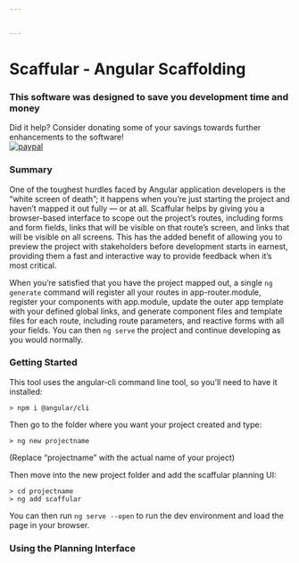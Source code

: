 ```yaml
---


---
```


<h1 id="scaffular---angular-scaffolding">Scaffular - Angular Scaffolding</h1>
<h3 id="this-software-was-designed-to-save-you-development-time-and-money">This software was designed to save you development time and money</h3>
<p>Did it help? Consider donating some of your savings towards further enhancements to the software!<br>
<a href="https://www.paypal.com/cgi-bin/webscr?cmd=_s-xclick&amp;hosted_button_id=QZVW63UBEBQYU&amp;source=url"><img src="https://www.paypalobjects.com/en_US/i/btn/btn_donate_SM.gif" alt="paypal"></a></p>
<h3 id="summary">Summary</h3>
<p>One of the toughest hurdles faced by Angular application developers is the “white screen of death”; it happens when you’re just starting the project and haven’t mapped it out fully — or at all. Scaffular helps by giving you a browser-based interface to scope out the project’s routes, including forms and form fields, links that will be visible on that route’s screen, and links that will be visible on all screens. This has the added benefit of allowing you to preview the project with stakeholders before development starts in earnest, providing them a fast and interactive way to provide feedback when it’s most critical.</p>
<p>When you’re satisfied that you have the project mapped out, a single <code>ng generate</code> command will register all your routes in app-router.module, register your components with app.module, update the outer app template with your defined global links, and generate component files and template files for each route, including route parameters, and reactive forms with all your fields. You can then <code>ng serve</code> the project and continue developing as you would normally.</p>
<h3 id="getting-started">Getting Started</h3>
<p>This tool uses the angular-cli command line tool, so you’ll need to have it installed:</p>
<pre><code>&gt; npm i @angular/cli
</code></pre>
<p>Then go to the folder where you want your project created and type:</p>
<pre><code>&gt; ng new projectname
</code></pre>
<p>(Replace “projectname” with the actual name of your project)</p>
<p>Then move into the new project folder and add the scaffular planning UI:</p>
<pre><code>&gt; cd projectname
&gt; ng add scaffular
</code></pre>
<p>You can then run <code>ng serve --open</code> to run the dev environment and load the page in your browser.</p>
<h3 id="using-the-planning-interface">Using the Planning Interface</h3>


